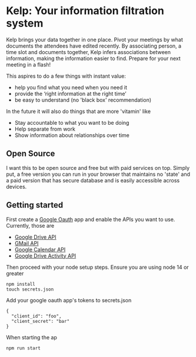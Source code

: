 # Kelp: Your information filtration system

Kelp brings your data together in one place. Pivot your meetings by what documents the attendees have edited recently. By associating person, a time slot and documents together, Kelp infers associations between information, making the information easier to find. Prepare for your next meeting in a flash!

This aspires to do a few things with instant value:

- help you find what you need when you need it
- provide the ‘right information at the right time’
- be easy to understand (no 'black box' recommendation)

In the future it will also do things that are more 'vitamin' like

- Stay accountable to what you want to be doing
- Help separate from work
- Show information about relationships over time

## Open Source

I want this to be open source and free but with paid services on top. Simply put, a free version you can run in your browser that maintains no 'state' and a paid version that has secure database and is easily accessible across devices.

## Getting started

First create a [Google Oauth] app and enable the APIs you want to use. Currently, those are

- [Google Drive API]
- [GMail API]
- [Google Calendar API]
- [Google Drive Activity API]

Then proceed with your node setup steps. Ensure you are using node 14 or greater

    npm install
    touch secrets.json

Add your google oauth app's tokens to secrets.json

    {
      "client_id": "foo",
      "client_secret": "bar"
    }

When starting the ap

    npm run start

[google oauth]: https://developers.google.com/identity/protocols/oauth2
[google drive api]: https://developers.google.com/drive
[gmail api]: https://developers.google.com/gmail/api
[google calendar api]: https://developers.google.com/calendar
[google drive activity api]: https://developers.google.com/drive/activity/v2

